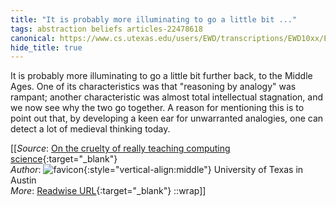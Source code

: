 ```yaml
---
title: "It is probably more illuminating to go a little bit ..."
tags: abstraction beliefs articles-22478618
canonical: https://www.cs.utexas.edu/users/EWD/transcriptions/EWD10xx/EWD1036.html#
hide_title: true
---
```


It is probably more illuminating to go a little bit further back, to the Middle Ages. One of its characteristics was that "reasoning by analogy" was rampant; another characteristic was almost total intellectual stagnation, and we now see why the two go together. A reason for mentioning this is to point out that, by developing a keen ear for unwarranted analogies, one can detect a lot of medieval thinking today.


[[_Source_: [On the cruelty of really teaching computing science](https://www.cs.utexas.edu/users/EWD/transcriptions/EWD10xx/EWD1036.html#){:target="_blank"}<br>
_Author_: ![favicon](https://s2.googleusercontent.com/s2/favicons?domain=www.cs.utexas.edu){:style="vertical-align:middle"} University of Texas in Austin<br>
_More_: [Readwise URL](https://readwise.io/open/442566266){:target="_blank"}
::wrap]]